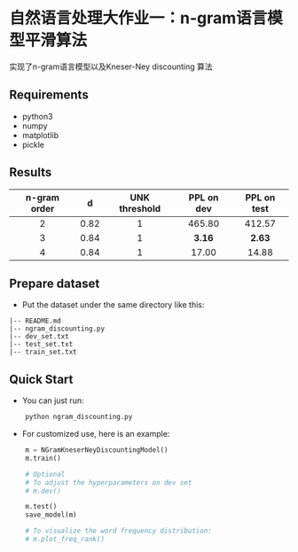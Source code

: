 # 自然语言处理大作业一：n-gram语言模型平滑算法

实现了n-gram语言模型以及Kneser-Ney discounting 算法

## Requirements
   - python3
   - numpy
   - matplotlib
   - pickle

## Results
| n-gram order | d | UNK threshold | PPL on dev | PPL on test |
| :----------: | :---: | :------: | :---------: | :---------: |
| 2       | 0.82     |   1    | 465.80 | 412.57 |
| 3        | 0.84     |   1    | **3.16** | **2.63** |
| 4        | 0.84    |   1    | 17.00 | 14.88 |

## Prepare dataset
- Put the dataset under the same directory like this:
```
|-- README.md
|-- ngram_discounting.py
|-- dev_set.txt
|-- test_set.txt
|-- train_set.txt
```

## Quick Start
- You can just run:
```bash
    python ngram_discounting.py
```

- For customized use, here is an example:
```python
    m = NGramKneserNeyDiscountingModel()
    m.train()

    # Optional
    # To adjust the hyperparameters on dev set
    # m.dev() 

    m.test()
    save_model(m)

    # To visualize the word frequency distribution:
    # m.plot_freq_rank()    
```